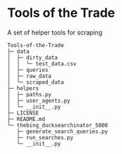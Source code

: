 # Tools of the Trade
A set of helper tools for scraping



```
Tools-of-the-Trade
├─ data
│  ├─ dirty_data
│  │  └─ test_data.csv
│  ├─ queries
│  ├─ raw_data
│  └─ scraped_data
├─ helpers
│  ├─ paths.py
│  ├─ user_agents.py
│  └─ __init__.py
├─ LICENSE
├─ README.md
└─ thebing_ducksearchinator_5000
   ├─ generate_search_queries.py
   ├─ run_searches.py
   └─ __init__.py

```